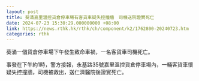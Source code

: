 ```yaml
---
layout: post
title: 葵涌嘉里溫控貨倉停車場有客貨車疑失控撞牆　司機送院證實死亡
date: 2024-07-23 15:30:29.000000000 +08:00
link: https://news.rthk.hk/rthk/ch/component/k2/1762800-20240723.htm
categories: rthk
---
```


葵涌一個貨倉停車場下午發生致命車禍，一名客貨車司機死亡。

事發在下午約1時，警方接報，永基路35號嘉里溫控貨倉停車場內，一輛客貨車懷疑失控撞牆，司機被救出，送仁濟醫院後證實死亡。
